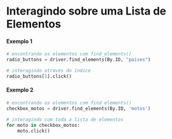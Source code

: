 # Interagindo sobre uma Lista de Elementos


#### Exemplo 1
```python
# encontrando os elementos com find_elements()
radio_buttons = driver.find_elements(By.ID, "paises")

# interagindo através do índice
radio_buttons[1].click()
```


#### Exemplo 2
```python
# encontrando os elementos com find_elements()
checkbox_motos = driver.find_elements(By.ID, 'motos')

# interagindo com toda a lista de elementos
for moto in checkbox_motos:
    moto.click()
```